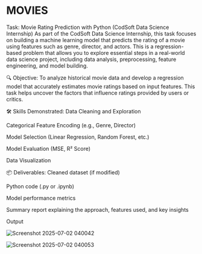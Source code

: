 # MOVIES
Task: Movie Rating Prediction with Python (CodSoft Data Science Internship)
As part of the CodSoft Data Science Internship, this task focuses on building a machine learning model that predicts the rating of a movie using features such as genre, director, and actors. This is a regression-based problem that allows you to explore essential steps in a real-world data science project, including data analysis, preprocessing, feature engineering, and model building.

🔍 Objective:
To analyze historical movie data and develop a regression model that accurately estimates movie ratings based on input features. This task helps uncover the factors that influence ratings provided by users or critics.

🛠️ Skills Demonstrated:
Data Cleaning and Exploration

Categorical Feature Encoding (e.g., Genre, Director)

Model Selection (Linear Regression, Random Forest, etc.)

Model Evaluation (MSE, R² Score)

Data Visualization

📦 Deliverables:
Cleaned dataset (if modified)

Python code (.py or .ipynb)

Model performance metrics

Summary report explaining the approach, features used, and key insights

Output

![Screenshot 2025-07-02 040042](https://github.com/user-attachments/assets/5956b56e-13b7-4432-bc97-6ff5e892a48a)

![Screenshot 2025-07-02 040053](https://github.com/user-attachments/assets/8af71a68-fc96-4199-afc5-694fadfcb533)

